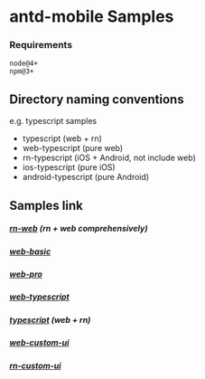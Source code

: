 # antd-mobile Samples

### Requirements

```
node@4+
npm@3+
```

## Directory naming conventions

e.g. typescript samples

- typescript (web + rn)
- web-typescript (pure web)
- rn-typescript (iOS + Android, not include web)
- ios-typescript (pure iOS)
- android-typescript (pure Android)

## Samples link

##### [rn-web](rn-web/README.md) (rn + web comprehensively)

##### [web-basic](web-webpack/README.md)

##### [web-pro](web-webpack-pro/README.md)

##### [web-typescript](web-typescript/README.md)

##### [typescript](typescript/README.md) (web + rn)

##### [web-custom-ui](web-custom-ui/README.md)

##### [rn-custom-ui](rn-custom-ui/README.md)

